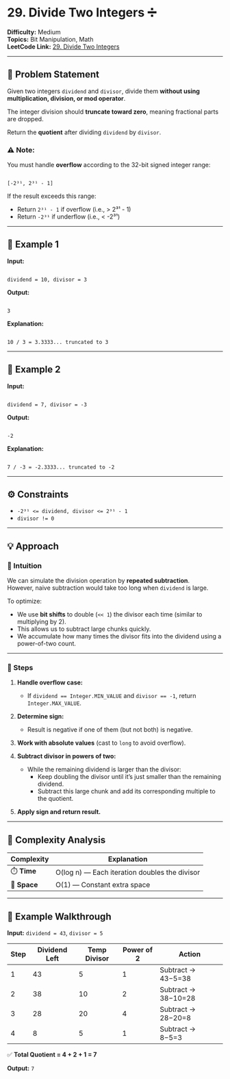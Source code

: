 # 29. Divide Two Integers ➗

**Difficulty:** Medium  
**Topics:** Bit Manipulation, Math  
**LeetCode Link:** [29. Divide Two Integers](https://leetcode.com/problems/divide-two-integers/)

---

## 🧩 Problem Statement

Given two integers `dividend` and `divisor`, divide them **without using multiplication, division, or mod operator**.

The integer division should **truncate toward zero**, meaning fractional parts are dropped.

Return the **quotient** after dividing `dividend` by `divisor`.

### ⚠️ Note:

You must handle **overflow** according to the 32-bit signed integer range:

```

[-2³¹, 2³¹ - 1]

```

If the result exceeds this range:

- Return `2³¹ - 1` if overflow (i.e., > 2³¹ - 1)
- Return `-2³¹` if underflow (i.e., < -2³¹)

---

## 🔹 Example 1

**Input:**

```

dividend = 10, divisor = 3

```

**Output:**

```

3

```

**Explanation:**

```

10 / 3 = 3.3333... truncated to 3

```

---

## 🔹 Example 2

**Input:**

```

dividend = 7, divisor = -3

```

**Output:**

```

-2

```

**Explanation:**

```

7 / -3 = -2.3333... truncated to -2

```

---

## ⚙️ Constraints

- `-2³¹ <= dividend, divisor <= 2³¹ - 1`
- `divisor != 0`

---

## 💡 Approach

### 🔸 Intuition

We can simulate the division operation by **repeated subtraction**.  
However, naive subtraction would take too long when `dividend` is large.

To optimize:

- We use **bit shifts** to double (`<< 1`) the divisor each time (similar to multiplying by 2).
- This allows us to subtract large chunks quickly.
- We accumulate how many times the divisor fits into the dividend using a power-of-two count.

---

### 🔹 Steps

1. **Handle overflow case:**

   - If `dividend == Integer.MIN_VALUE` and `divisor == -1`, return `Integer.MAX_VALUE`.

2. **Determine sign:**

   - Result is negative if one of them (but not both) is negative.

3. **Work with absolute values** (cast to `long` to avoid overflow).

4. **Subtract divisor in powers of two:**

   - While the remaining dividend is larger than the divisor:
     - Keep doubling the divisor until it’s just smaller than the remaining dividend.
     - Subtract this large chunk and add its corresponding multiple to the quotient.

5. **Apply sign and return result.**

---

## 🧮 Complexity Analysis

| Complexity   | Explanation                                   |
| ------------ | --------------------------------------------- |
| ⏱️ **Time**  | O(log n) — Each iteration doubles the divisor |
| 💾 **Space** | O(1) — Constant extra space                   |

---

## 🧠 Example Walkthrough

**Input:** `dividend = 43`, `divisor = 5`

| Step | Dividend Left | Temp Divisor | Power of 2 | Action              |
| ---- | ------------- | ------------ | ---------- | ------------------- |
| 1    | 43            | 5            | 1          | Subtract → 43−5=38  |
| 2    | 38            | 10           | 2          | Subtract → 38−10=28 |
| 3    | 28            | 20           | 4          | Subtract → 28−20=8  |
| 4    | 8             | 5            | 1          | Subtract → 8−5=3    |

✅ **Total Quotient = 4 + 2 + 1 = 7**

**Output:** `7`
